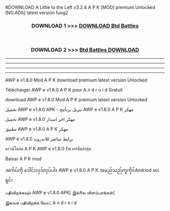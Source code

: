 #DOWNLOAD A Little to the Left v3.2.4 A P K [MOD] premium Unlocked [NO.ADS] latest version fuog2 



<div align="center">

<h3>DOWNLOAD 1 >>> <a href="https://getmod1.web.app/?judule=Btd Battles">DOWNLOAD Btd Battles</a></h3><br>

<h3>DOWNLOAD 2 >>> <a href="https://getmod1.web.app/?judule=Btd Battles">Btd Battles DOWNLOAD </a></h3>

</div>


----------------------------------------------------------

----------------------------------------------------------

----------------------------------------------------------

----------------------------------------------------------


AWP e v1.8.0 Mod A P K download premium latest version Unlocked

Télécharger  AWP e v1.8.0 A P K pour A n d r o i d Gratuit

download AWP e v1.8.0 Mod A P K premium latest version Unlocked

تحميل AWP e v1.8.0 APK - تنزيل برنامج AWP e v1.8.0 A P K مهكر

تحميل AWP e v1.8.0 مهكر اخر اصدار

تطبيق AWP e v1.8.0 A P K مهكر

AWP e v1.8.0 برابط مباشر للاندرويد

ดาวน์โหลด A P K AWP e v1.8.0 รับเวอร์ชันล่าสุด

Baixar A P K mod

အက်ပ်ကို ဒေါင်းလုဒ်လုပ်ပါ။ AWP e v1.8.0 A P K အမည်သည်ကူကိုင်Andriod ဗားရှင်း

பதிவிறக்கவும் AWP e v1.8.0 APK[ இல்லை விளம்பரங்கள்] 
 
இலவச பதிவிறக்க மோட் A n d r o i d



